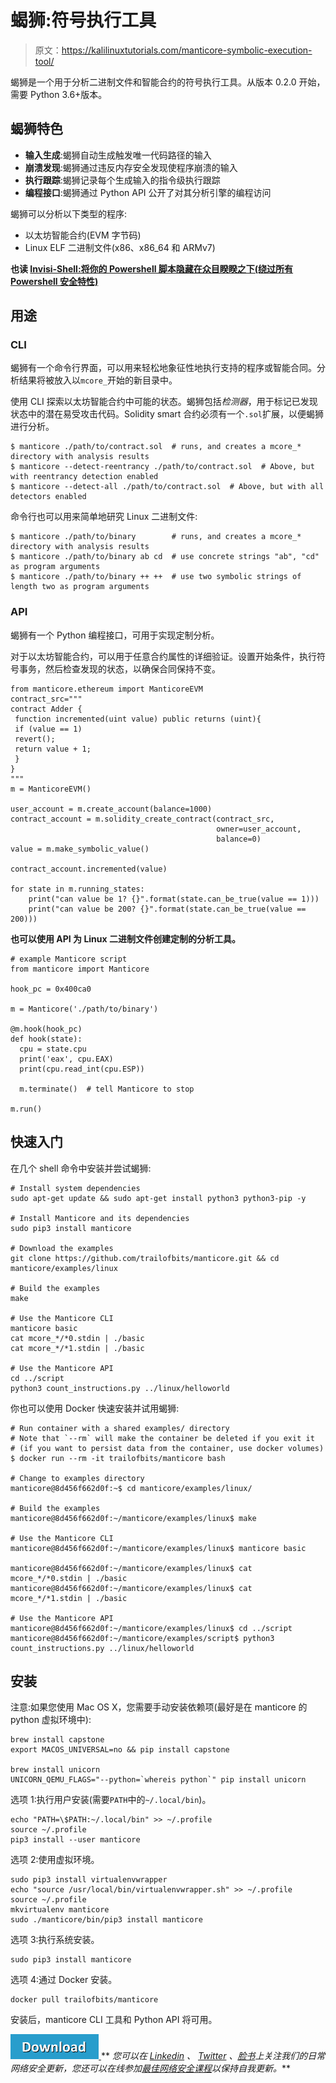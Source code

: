 # 蝎狮:符号执行工具

> 原文：<https://kalilinuxtutorials.com/manticore-symbolic-execution-tool/>

蝎狮是一个用于分析二进制文件和智能合约的符号执行工具。从版本 0.2.0 开始，需要 Python 3.6+版本。

## **蝎狮特色**

*   **输入生成**:蝎狮自动生成触发唯一代码路径的输入
*   **崩溃发现**:蝎狮通过违反内存安全发现使程序崩溃的输入
*   **执行跟踪**:蝎狮记录每个生成输入的指令级执行跟踪
*   **编程接口**:蝎狮通过 Python API 公开了对其分析引擎的编程访问

蝎狮可以分析以下类型的程序:

*   以太坊智能合约(EVM 字节码)
*   Linux ELF 二进制文件(x86、x86_64 和 ARMv7)

**也读 [Invisi-Shell:将你的 Powershell 脚本隐藏在众目睽睽之下(绕过所有 Powershell 安全特性)](https://kalilinuxtutorials.com/invisi-shell-hide-powershell-script/)**

## **用途**

### CLI

蝎狮有一个命令行界面，可以用来轻松地象征性地执行支持的程序或智能合同。分析结果将被放入以`mcore_`开始的新目录中。

使用 CLI 探索以太坊智能合约中可能的状态。蝎狮包括*检测器*，用于标记已发现状态中的潜在易受攻击代码。Solidity smart 合约必须有一个`.sol`扩展，以便蝎狮进行分析。

```
$ manticore ./path/to/contract.sol  # runs, and creates a mcore_* directory with analysis results
$ manticore --detect-reentrancy ./path/to/contract.sol  # Above, but with reentrancy detection enabled
$ manticore --detect-all ./path/to/contract.sol  # Above, but with all detectors enabled
```

命令行也可以用来简单地研究 Linux 二进制文件:

```
$ manticore ./path/to/binary        # runs, and creates a mcore_* directory with analysis results
$ manticore ./path/to/binary ab cd  # use concrete strings "ab", "cd" as program arguments
$ manticore ./path/to/binary ++ ++  # use two symbolic strings of length two as program arguments
```

### **API**

蝎狮有一个 Python 编程接口，可用于实现定制分析。

对于以太坊智能合约，可以用于任意合约属性的详细验证。设置开始条件，执行符号事务，然后检查发现的状态，以确保合同保持不变。

```
from manticore.ethereum import ManticoreEVM
contract_src="""
contract Adder {
 function incremented(uint value) public returns (uint){
 if (value == 1)
 revert();
 return value + 1;
 }
}
"""
m = ManticoreEVM()

user_account = m.create_account(balance=1000)
contract_account = m.solidity_create_contract(contract_src,
                                              owner=user_account,
                                              balance=0)
value = m.make_symbolic_value()

contract_account.incremented(value)

for state in m.running_states:
    print("can value be 1? {}".format(state.can_be_true(value == 1)))
    print("can value be 200? {}".format(state.can_be_true(value == 200)))
```

**也可以使用 API 为 Linux 二进制文件创建定制的分析工具。**

```
# example Manticore script
from manticore import Manticore

hook_pc = 0x400ca0

m = Manticore('./path/to/binary')

@m.hook(hook_pc)
def hook(state):
  cpu = state.cpu
  print('eax', cpu.EAX)
  print(cpu.read_int(cpu.ESP))

  m.terminate()  # tell Manticore to stop

m.run()
```

## **快速入门**

在几个 shell 命令中安装并尝试蝎狮:

```
# Install system dependencies
sudo apt-get update && sudo apt-get install python3 python3-pip -y

# Install Manticore and its dependencies
sudo pip3 install manticore

# Download the examples
git clone https://github.com/trailofbits/manticore.git && cd manticore/examples/linux

# Build the examples
make

# Use the Manticore CLI
manticore basic
cat mcore_*/*0.stdin | ./basic
cat mcore_*/*1.stdin | ./basic

# Use the Manticore API
cd ../script
python3 count_instructions.py ../linux/helloworld
```

你也可以使用 Docker 快速安装并试用蝎狮:

```
# Run container with a shared examples/ directory
# Note that `--rm` will make the container be deleted if you exit it
# (if you want to persist data from the container, use docker volumes)
$ docker run --rm -it trailofbits/manticore bash

# Change to examples directory
manticore@8d456f662d0f:~$ cd manticore/examples/linux/

# Build the examples
manticore@8d456f662d0f:~/manticore/examples/linux$ make

# Use the Manticore CLI
manticore@8d456f662d0f:~/manticore/examples/linux$ manticore basic

manticore@8d456f662d0f:~/manticore/examples/linux$ cat mcore_*/*0.stdin | ./basic
manticore@8d456f662d0f:~/manticore/examples/linux$ cat mcore_*/*1.stdin | ./basic

# Use the Manticore API
manticore@8d456f662d0f:~/manticore/examples/linux$ cd ../script
manticore@8d456f662d0f:~/manticore/examples/script$ python3 count_instructions.py ../linux/helloworld
```

## **安装**

注意:如果您使用 Mac OS X，您需要手动安装依赖项(最好是在 manticore 的 python 虚拟环境中):

```
brew install capstone
export MACOS_UNIVERSAL=no && pip install capstone

brew install unicorn
UNICORN_QEMU_FLAGS="--python=`whereis python`" pip install unicorn
```

选项 1:执行用户安装(需要`PATH`中的`~/.local/bin`)。

```
echo "PATH=\$PATH:~/.local/bin" >> ~/.profile
source ~/.profile
pip3 install --user manticore
```

选项 2:使用虚拟环境。

```
sudo pip3 install virtualenvwrapper
echo "source /usr/local/bin/virtualenvwrapper.sh" >> ~/.profile
source ~/.profile
mkvirtualenv manticore
sudo ./manticore/bin/pip3 install manticore
```

选项 3:执行系统安装。

```
sudo pip3 install manticore
```

选项 4:通过 Docker 安装。

```
docker pull trailofbits/manticore
```

安装后，manticore CLI 工具和 Python API 将可用。

[![](img/d861a9096555aeb1980fc054015933d7.png) ](https://github.com/trailofbits/manticore) ** *您可以在 [Linkedin](https://www.linkedin.com/company/gbhackers/) 、 [Twitter](https://twitter.com/GbhackerOn) 、[脸书](https://www.facebook.com/gbhackersadmin)上关注我们的日常网络安全更新，您还可以在线参加[最佳网络安全课程](https://ethicalhackersacademy.com/)以保持自我更新。***